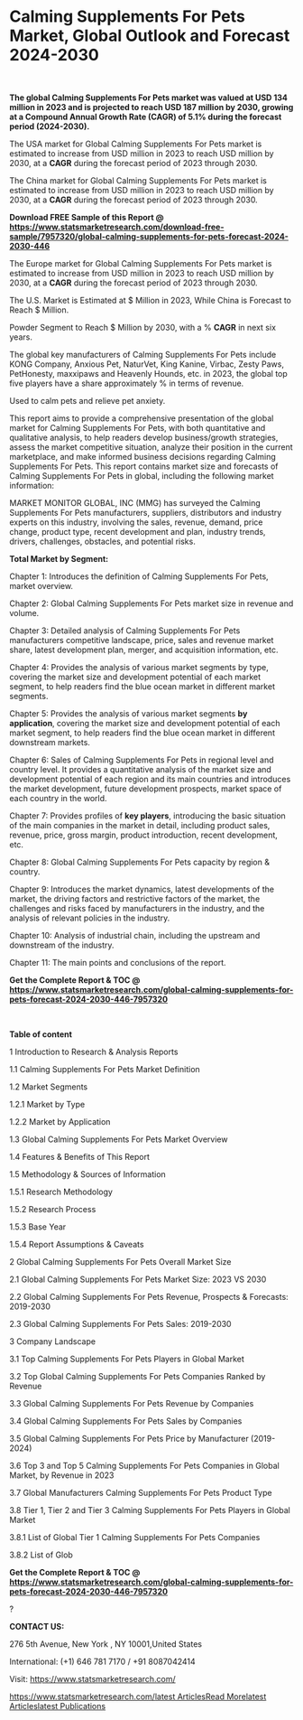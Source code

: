 <h1>Calming Supplements For Pets Market, Global Outlook and Forecast 2024-2030</h1><br/><p><strong>The global Calming Supplements For Pets market was valued at USD 134 million in 2023 and is projected to reach USD 187 million by 2030, growing at a Compound Annual Growth Rate (<strong>CAGR</strong>) of 5.1% during the forecast period (2024-2030).</strong></p>
 
 
 
 <p>The USA market for Global Calming Supplements For Pets market is estimated to increase from USD million in 2023 to reach USD million by 2030, at a <strong>CAGR</strong> during the forecast period of 2023 through 2030.</p>
 
 
 
 <p>The China market for Global Calming Supplements For Pets market is estimated to increase from USD million in 2023 to reach USD million by 2030, at a <strong>CAGR</strong> during the forecast period of 2023 through 2030.</p>
 
 
 
 <p><strong>Download FREE Sample of this Report @ <a href="https://www.statsmarketresearch.com/download-free-sample/7957320/global-calming-supplements-for-pets-forecast-2024-2030-446">https://www.statsmarketresearch.com/download-free-sample/7957320/global-calming-supplements-for-pets-forecast-2024-2030-446</a></strong></p>
 
 
 
 <p>The Europe market for Global Calming Supplements For Pets market is estimated to increase from USD million in 2023 to reach USD million by 2030, at a <strong>CAGR</strong> during the forecast period of 2023 through 2030.</p>
 
 
 
 <p>The U.S. Market is Estimated at $ Million in 2023, While China is Forecast to Reach $ Million.</p>
 
 
 
 <p>Powder Segment to Reach $ Million by 2030, with a % <strong>CAGR</strong> in next six years.</p>
 
 
 
 <p>The global key manufacturers of Calming Supplements For Pets include KONG Company, Anxious Pet, NaturVet, King Kanine, Virbac, Zesty Paws, PetHonesty, maxxipaws and Heavenly Hounds, etc. in 2023, the global top five players have a share approximately % in terms of revenue.</p>
 
 
 
 <p>Used to calm pets and relieve pet anxiety.</p>
 
 
 
 <p>This report aims to provide a comprehensive presentation of the global market for Calming Supplements For Pets, with both quantitative and qualitative analysis, to help readers develop business/growth strategies, assess the market competitive situation, analyze their position in the current marketplace, and make informed business decisions regarding Calming Supplements For Pets. This report contains market size and forecasts of Calming Supplements For Pets in global, including the following market information:</p>
 
 
 
 <p>MARKET MONITOR GLOBAL, INC (MMG) has surveyed the Calming Supplements For Pets manufacturers, suppliers, distributors and industry experts on this industry, involving the sales, revenue, demand, price change, product type, recent development and plan, industry trends, drivers, challenges, obstacles, and potential risks.</p>
 
 
 
 <p><strong>Total Market by Segment:</strong></p>
 
 
 
 <p>Chapter 1: Introduces the definition of Calming Supplements For Pets, market overview.</p>
 
 
 
 <p>Chapter 2: Global Calming Supplements For Pets market size in revenue and volume.</p>
 
 
 
 <p>Chapter 3: Detailed analysis of Calming Supplements For Pets manufacturers competitive landscape, price, sales and revenue market share, latest development plan, merger, and acquisition information, etc.</p>
 
 
 
 <p>Chapter 4: Provides the analysis of various market segments by type, covering the market size and development potential of each market segment, to help readers find the blue ocean market in different market segments.</p>
 
 
 
 <p>Chapter 5: Provides the analysis of various market segments <strong>by application</strong>, covering the market size and development potential of each market segment, to help readers find the blue ocean market in different downstream markets.</p>
 
 
 
 <p>Chapter 6: Sales of Calming Supplements For Pets in regional level and country level. It provides a quantitative analysis of the market size and development potential of each region and its main countries and introduces the market development, future development prospects, market space of each country in the world.</p>
 
 
 
 <p>Chapter 7: Provides profiles of <strong>key players</strong>, introducing the basic situation of the main companies in the market in detail, including product sales, revenue, price, gross margin, product introduction, recent development, etc.</p>
 
 
 
 <p>Chapter 8: Global Calming Supplements For Pets capacity by region & country.</p>
 
 
 
 <p>Chapter 9: Introduces the market dynamics, latest developments of the market, the driving factors and restrictive factors of the market, the challenges and risks faced by manufacturers in the industry, and the analysis of relevant policies in the industry.</p>
 
 
 
 <p>Chapter 10: Analysis of industrial chain, including the upstream and downstream of the industry.</p>
 
 
 
 <p>Chapter 11: The main points and conclusions of the report.</p>
 
 
 
 <div><b>Get the Complete Report & TOC @ <a href="https://www.statsmarketresearch.com/global-calming-supplements-for-pets-forecast-2024-2030-446-7957320">https://www.statsmarketresearch.com/global-calming-supplements-for-pets-forecast-2024-2030-446-7957320</a></b></div>
 
 
 
 <p><br />
 
 <b>Table of content</b></p>
 
 
 
 <p>1 Introduction to Research & Analysis Reports<br />
 
 1.1 Calming Supplements For Pets Market Definition<br />
 
 1.2 Market Segments<br />
 
 1.2.1 Market by Type<br />
 
 1.2.2 Market by Application<br />
 
 1.3 Global Calming Supplements For Pets Market Overview<br />
 
 1.4 Features & Benefits of This Report<br />
 
 1.5 Methodology & Sources of Information<br />
 
 1.5.1 Research Methodology<br />
 
 1.5.2 Research Process<br />
 
 1.5.3 Base Year<br />
 
 1.5.4 Report Assumptions & Caveats<br />
 
 2 Global Calming Supplements For Pets Overall Market Size<br />
 
 2.1 Global Calming Supplements For Pets Market Size: 2023 VS 2030<br />
 
 2.2 Global Calming Supplements For Pets Revenue, Prospects & Forecasts: 2019-2030<br />
 
 2.3 Global Calming Supplements For Pets Sales: 2019-2030<br />
 
 3 Company Landscape<br />
 
 3.1 Top Calming Supplements For Pets Players in Global Market<br />
 
 3.2 Top Global Calming Supplements For Pets Companies Ranked by Revenue<br />
 
 3.3 Global Calming Supplements For Pets Revenue by Companies<br />
 
 3.4 Global Calming Supplements For Pets Sales by Companies<br />
 
 3.5 Global Calming Supplements For Pets Price by Manufacturer (2019-2024)<br />
 
 3.6 Top 3 and Top 5 Calming Supplements For Pets Companies in Global Market, by Revenue in 2023<br />
 
 3.7 Global Manufacturers Calming Supplements For Pets Product Type<br />
 
 3.8 Tier 1, Tier 2 and Tier 3 Calming Supplements For Pets Players in Global Market<br />
 
 3.8.1 List of Global Tier 1 Calming Supplements For Pets Companies<br />
 
 3.8.2 List of Glob</p>
 
 
 
 <div><b>Get the Complete Report & TOC @ <a href="https://www.statsmarketresearch.com/global-calming-supplements-for-pets-forecast-2024-2030-446-7957320">https://www.statsmarketresearch.com/global-calming-supplements-for-pets-forecast-2024-2030-446-7957320</a></b></div>
 
 
 
 <p>? </p>
 
 
 
 <p><b>CONTACT US:</b><br />
 
 276 5th Avenue, New York , NY 10001,United States<br />
 
 International: (+1) 646 781 7170 / +91 8087042414<br />
 
 Visit: <a href="https://www.statsmarketresearch.com/">https://www.statsmarketresearch.com/</a><br />
 
 <a href="https://gyeongbokgung.com">https://www.statsmarketresearch.com/</a><a href="https://hallyeomaritime.com">latest Articles</a><a href="https://jingwansa.com">Read More</a><a href="https://nguoiviet.jp/">latest Articles</a><a href="https://www.intelmarketresearch.com/">latest Publications</a></p>